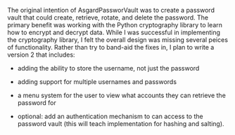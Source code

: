 The original intention of AsgardPassworVault was to create a password vault that could create, retrieve, rotate, and delete the password.  The primary benefit was working with the Python cryptography library to learn how to encrypt and decrypt data.  While I was successful in implementing the cryptography library, I felt the overall design was missing several peices of functionality.  Rather than try to band-aid the fixes in, I plan to write a version 2 that includes:

- adding the ability to store the username, not just the password
- adding support for multiple usernames and passwords
- a menu system for the user to view what accounts they can retrieve the password for

- optional: add an authentication mechanism to can access to the password vault (this will teach implementation for hashing and salting).
